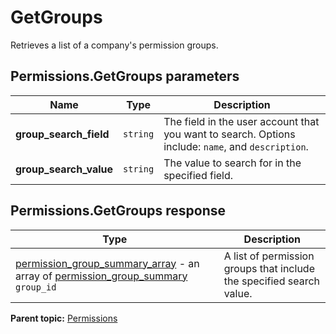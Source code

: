 # GetGroups

Retrieves a list of a company's permission groups.

## Permissions.GetGroups parameters

|Name|Type|Description|
|----|----|-----------|
| **group_search_field** | `string` |The field in the user account that you want to search. Options include: `name`, and `description`.|
| **group_search_value** | `string` |The value to search for in the specified field.|

## Permissions.GetGroups response

|Type|Description|
|----|-----------|
| [permission_group_summary_array](../../data_types/r_permission_group_summary_array.md#) - an array of [permission_group_summary](../../data_types/r_permission_group_summary.md#) `group_id`  |A list of permission groups that include the specified search value.|

**Parent topic:** [Permissions](../../methods/permissions/r_methods_permissions.md)

